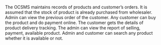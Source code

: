 The OCSMS maintains records of products and customer’s orders. It is assumed that the
stock of product is already purchased from wholesaler. Admin can view the previous order
of the customer. Any customer can buy the product and do payment online. The customer
gets the details of product delivery tracking. The admin can view the report of selling,
payment, available product. Admin and customer can search any product whether it is
available or not.
